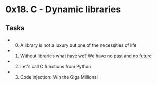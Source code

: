 # 0x18. C - Dynamic libraries
## Tasks
* 0. A library is not a luxury but one of the necessities of life
* 1. Without libraries what have we? We have no past and no future
* 2. Let's call C functions from Python
* 3. Code injection: Win the Giga Millions!
